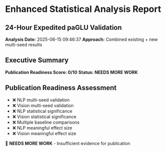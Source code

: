 # Enhanced Statistical Analysis Report
## 24-Hour Expedited paGLU Validation

**Analysis Date:** 2025-06-15 09:46:37
**Approach:** Combined existing + new multi-seed results

## Executive Summary

**Publication Readiness Score: 0/10**
**Status: NEEDS MORE WORK**

## Publication Readiness Assessment

- ❌ NLP multi-seed validation
- ❌ Vision multi-seed validation
- ❌ NLP statistical significance
- ❌ Vision statistical significance
- ❌ Multiple baseline comparisons
- ❌ NLP meaningful effect size
- ❌ Vision meaningful effect size

🔴 **NEEDS MORE WORK** - Insufficient evidence for publication